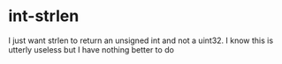 # int-strlen
I just want strlen to return an unsigned int and not a uint32. I know this is utterly useless but I have nothing better to do
